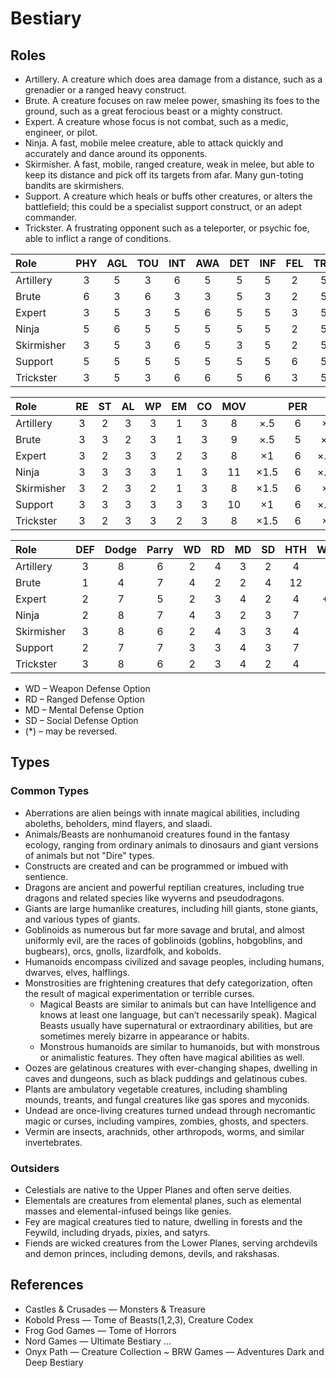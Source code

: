 # Bestiary

## Roles

*   Artillery. A creature which does area damage from a distance, such as a grenadier or a ranged heavy construct.
*   Brute. A creature focuses on raw melee power, smashing its foes to the ground, such as a great ferocious beast or a mighty construct.
*   Expert. A creature whose focus is not combat, such as a medic, engineer, or pilot.
*   Ninja. A fast, mobile melee creature, able to attack quickly and accurately and dance around its opponents.
*   Skirmisher. A fast, mobile, ranged creature, weak in melee, but able to keep its distance and pick off its targets from afar. Many gun-toting bandits are skirmishers.
*   Support. A creature which heals or buffs other creatures, or alters the battlefield; this could be a specialist support construct, or an adept commander.
*   Trickster. A frustrating opponent such as a teleporter, or psychic foe, able to inflict a range of conditions.

| Role       | PHY | AGL | TOU | INT | AWA | DET | INF | FEL | TRA | SUP*|
|:-----------|:---:|:---:|:---:|:---:|:---:|:---:|:---:|:---:|:---:|:---:|
| Artillery  |  3  |  5  |  3  |  6  |  5  |  5  |  5  |  2  |  5  |  5  |
| Brute      |  6  |  3  |  6  |  3  |  3  |  5  |  3  |  2  |  5  |  3  |
| Expert     |  3  |  5  |  3  |  5  |  6  |  5  |  5  |  3  |  5  |  6  |
| Ninja      |  5  |  6  |  5  |  5  |  5  |  5  |  5  |  2  |  5  |  4  |
| Skirmisher |  3  |  5  |  3  |  6  |  5  |  3  |  5  |  2  |  5  |  4  |
| Support    |  5  |  5  |  5  |  5  |  5  |  5  |  5  |  6  |  5  |  6  |
| Trickster  |  3  |  5  |  3  |  6  |  6  |  5  |  6  |  3  |  5  |  8  |

| Role       | RE  | ST  | AL  | WP  | EM  | CO  | MOV |     | PER |     | INI |     |  
|:-----------|:---:|:---:|:---:|:---:|:---:|:---:|:---:|:---:|:---:|:---:|:---:|:---:|
| Artillery  |  3  |  2  |  3  |  3  |  1  |  3  |  8  | ×.5 |  6  | ×1  |  8  | ×.75|
| Brute      |  3  |  3  |  2  |  3  |  1  |  3  |  9  | ×.5 |  5  | ×.5 |  6  | ×.5 |
| Expert     |  3  |  2  |  3  |  3  |  2  |  3  |  8  | ×1  |  6  | ×.75|  9  | ×.5 |
| Ninja      |  3  |  3  |  3  |  3  |  1  |  3  | 11  | ×1.5|  6  | ×.75|  8  | ×1  |
| Skirmisher |  3  |  2  |  3  |  2  |  1  |  3  |  8  | ×1.5|  6  | ×1  |  8  | ×.75|
| Support    |  3  |  3  |  3  |  3  |  3  |  3  | 10  | ×1  |  6  | ×.75|  8  | ×.75|
| Trickster  |  3  |  2  |  3  |  3  |  2  |  3  |  8  | ×1.5|  6  | ×1  |  9  | ×1  |

| Role       | DEF |Dodge|Parry| WD  | RD  | MD  | SD  | HTH | WATK| RATK| MATK|
|:-----------|:---:|:---:|:---:|:---:|:---:|:---:|:---:|:---:|:---:|:---:|:---:|
| Artillery  |  3  |  8  |  6  |  2  |  4  |  3  |  2  |  4  | +1  | +4  | +2  |
| Brute      |  1  |  4  |  7  |  4  |  2  |  2  |  4  |  12 | +3  | +3  | +2  |
| Expert     |  2  |  7  |  5  |  2  |  3  |  4  |  2  |  4  | +1* | -1* | +3  |
| Ninja      |  2  |  8  |  7  |  4  |  3  |  2  |  3  |  7  | +4  | -2  | +2  |
| Skirmisher |  3  |  8  |  6  |  2  |  4  |  3  |  3  |  4  | +1  | +4  | +2  |
| Support    |  2  |  7  |  7  |  3  |  3  |  4  |  3  |  7  | +1  | +1  | +0  |
| Trickster  |  3  |  8  |  6  |  2  |  3  |  4  |  2  |  4  | +1  | +1  | +3  |

*   WD – Weapon Defense Option
*   RD – Ranged Defense Option
*   MD – Mental Defense Option
*   SD – Social Defense Option
*   (*) – may be reversed.

## Types

### Common Types

*   Aberrations are alien beings with innate magical abilities, including aboleths, beholders, mind flayers, and slaadi.
*   Animals/Beasts are nonhumanoid creatures found in the fantasy ecology, ranging from ordinary animals to dinosaurs and giant versions of animals but not "Dire" types.
*   Constructs are created and can be programmed or imbued with sentience.
*   Dragons are ancient and powerful reptilian creatures, including true dragons and related species like wyverns and pseudodragons.
*   Giants are large humanlike creatures, including hill giants, stone giants, and various types of giants.
*   Goblinoids as numerous but far more savage and brutal, and almost uniformly evil, are the races of goblinoids (goblins, hobgoblins, and bugbears), orcs, gnolls, lizardfolk, and kobolds.
*   Humanoids encompass civilized and savage peoples, including humans, dwarves, elves, halflings.
*   Monstrosities are frightening creatures that defy categorization, often the result of magical experimentation or terrible curses.
    *   Magical Beasts are similar to animals but can have Intelligence and knows at least one language, but can’t necessarily speak). Magical Beasts usually have supernatural or extraordinary abilities, but are sometimes merely bizarre in appearance or habits.
    *   Monstrous humanoids are similar to humanoids, but with monstrous or animalistic features. They often have magical abilities as well.
*   Oozes are gelatinous creatures with ever-changing shapes, dwelling in caves and dungeons, such as black puddings and gelatinous cubes.
*   Plants are ambulatory vegetable creatures, including shambling mounds, treants, and fungal creatures like gas spores and myconids.
*   Undead are once-living creatures turned undead through necromantic magic or curses, including vampires, zombies, ghosts, and specters.
*   Vermin are insects, arachnids, other arthropods, worms, and similar invertebrates.

### Outsiders

*   Celestials are native to the Upper Planes and often serve deities.
*   Elementals are creatures from elemental planes, such as elemental masses and elemental-infused beings like genies.
*   Fey are magical creatures tied to nature, dwelling in forests and the Feywild, including dryads, pixies, and satyrs.
*   Fiends are wicked creatures from the Lower Planes, serving archdevils and demon princes, including demons, devils, and rakshasas.


## References

* Castles & Crusades — Monsters & Treasure
* Kobold Press — Tome of Beasts(1,2,3), Creature Codex
* Frog God Games — Tome of Horrors
* Nord Games — Ultimate Bestiary ...
* Onyx Path — Creature Collection
~ BRW Games — Adventures Dark and Deep Bestiary